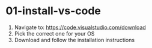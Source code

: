 # 01-install-vs-code

1. Navigate to: https://code.visualstudio.com/download
1. Pick the correct one for your OS
1. Download and follow the installation instructions

